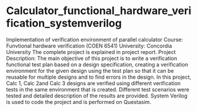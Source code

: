 # Calculator_functional_hardware_verification_systemverilog
Implementation of verification environment of parallel calculator 
Course: Funvtional hardware verification (COEN 6541)
University: Concordia University
The complete project is explained in project report.
Project Description:
The main objective of this project is to write a verification functional test plan based on a design specification, 
creating a verification environment for the given design using the test plan so that it can be reusable for multiple designs and 
to find errors in the design. In this project, Calc 1, Calc 2and Calc 3 designs are verified using different verification tests in the 
same environment that is created. Different test scenarios were tested and detailed description of the results are provided.
System Verilog is used to code the project and is performed on Questasim.
